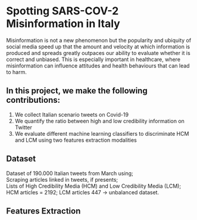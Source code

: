 # Spotting SARS-COV-2 Misinformation in Italy
Misinformation is not a new phenomenon but the popularity and ubiquity of social media speed up that the amount and velocity at which information is produced and spreads greatly outpaces our ability to evaluate whether it is correct and unbiased. This is especially important in healthcare, where misinformation can influence attitudes and health behaviours that can lead to harm.
## In this project, we make the following contributions:
1. We collect Italian scenario tweets on Covid-19 <br>
2. We quantify the ratio between high and low credibility information on Twitter <br>
3. We evaluate different machine learning classifiers to discriminate HCM and LCM using two features extraction modalities <br>

## Dataset
Dataset of 190.000 Italian tweets from March using; <br>
Scraping articles linked in tweets, if presents; <br>
Lists of High Credibility Media (HCM) and Low Credibility Media (LCM); <br>
HCM articles = 2192; LCM articles 447 -> unbalanced dataset. <br>

## Features Extraction
